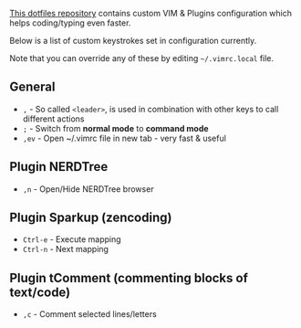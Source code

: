 [This dotfiles repository](https://github.com/sergeylukin/dotfiles) contains custom VIM & Plugins configuration which helps coding/typing even faster.

Below is a list of custom keystrokes set in configuration currently.

Note that you can override any of these by editing `~/.vimrc.local` file.

## General

* `,` - So called `<leader>`, is used in combination with other keys to call different actions
* `;` - Switch from **normal mode** to **command mode**
* `,ev` - Open ~/.vimrc file in new tab - very fast & useful

## Plugin NERDTree

* `,n` - Open/Hide NERDTree browser


## Plugin Sparkup (zencoding)

* `Ctrl-e` - Execute mapping
* `Ctrl-n` - Next mapping


## Plugin tComment (commenting blocks of text/code)

* `,c` - Comment selected lines/letters